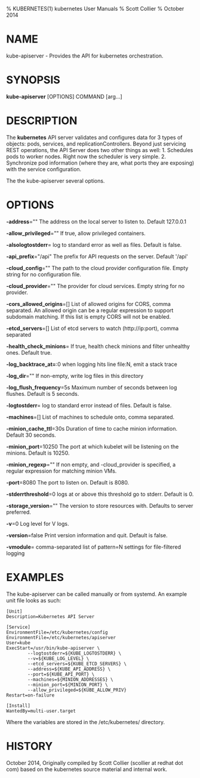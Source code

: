 % KUBERNETES(1) kubernetes User Manuals
% Scott Collier
% October 2014
# NAME
kube-apiserver \- Provides the API for kubernetes orchestration.

# SYNOPSIS
**kube-apiserver** [OPTIONS] COMMAND [arg...]

# DESCRIPTION

The **kubernetes** API server validates and configures data for 3 types of objects: pods, services, and replicationControllers. Beyond just servicing REST operations, the API Server does two other things as well: 1. Schedules pods to worker nodes. Right now the scheduler is very simple. 2. Synchronize pod information (where they are, what ports they are exposing) with the service configuration.

The the kube-apiserver several options. 

# OPTIONS
**-address**=""
	The address on the local server to listen to. Default 127.0.0.1

**-allow_privileged**=""
	If true, allow privileged containers.

**-alsologtostderr**=
	log to standard error as well as files.  Default is false.

**-api_prefix**="/api"
	The prefix for API requests on the server. Default '/api'

**-cloud_config**=""
	The path to the cloud provider configuration file.  Empty string for no configuration file.

**-cloud_provider**=""
	The provider for cloud services.  Empty string for no provider.

**-cors_allowed_origins**=[]
	List of allowed origins for CORS, comma separated.  An allowed origin can be a regular expression to support subdomain matching.  If this list is empty CORS will not be enabled.

**-etcd_servers**=[]
	List of etcd servers to watch (http://ip:port), comma separated

**-health_check_minions**=
	If true, health check minions and filter unhealthy ones. Default true.

**-log_backtrace_at=**:0
	when logging hits line file:N, emit a stack trace

**-log_dir**=""
	If non-empty, write log files in this directory

**-log_flush_frequency**=5s
	Maximum number of seconds between log flushes. Default is 5 seconds.

**-logtostderr**=
	log to standard error instead of files. Default is false.

**-machines**=[]
	List of machines to schedule onto, comma separated.

**-minion_cache_ttl**=30s
	Duration of time to cache minion information. Default 30 seconds.

**-minion_port**=10250
	The port at which kubelet will be listening on the minions. Default is 10250.

**-minion_regexp**=""
	If non empty, and -cloud_provider is specified, a regular expression for matching minion VMs.

**-port**=8080
	The port to listen on. Default is 8080.

**-stderrthreshold**=0
	logs at or above this threshold go to stderr. Default is 0.

**-storage_version**=""
	The version to store resources with. Defaults to server preferred.

**-v**=0
	Log level for V logs.

**-version**=false
	Print version information and quit. Default is false.

**-vmodule**=
	comma-separated list of pattern=N settings for file-filtered logging

# EXAMPLES

The kube-apiserver can be called manually or from systemd.  An example unit file looks as such:

	[Unit]
	Description=Kubernetes API Server
	
	[Service]
	EnvironmentFile=/etc/kubernetes/config
	EnvironmentFile=/etc/kubernetes/apiserver
	User=kube
	ExecStart=/usr/bin/kube-apiserver \
	        --logtostderr=${KUBE_LOGTOSTDERR} \
	        --v=${KUBE_LOG_LEVEL} \
	        --etcd_servers=${KUBE_ETCD_SERVERS} \
	        --address=${KUBE_API_ADDRESS} \
	        --port=${KUBE_API_PORT} \
	        --machines=${MINION_ADDRESSES} \
	        --minion_port=${MINION_PORT} \
	        --allow_privileged=${KUBE_ALLOW_PRIV}
	Restart=on-failure
	
	[Install]
	WantedBy=multi-user.target

Where the variables are stored  in the /etc/kubernetes/ directory.

# HISTORY
October 2014, Originally compiled by Scott Collier (scollier at redhat dot com) based
 on the kubernetes source material and internal work.
